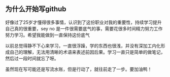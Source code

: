 
## 为什么开始写github
好像过了25岁才懂得很多事情，认识到了这份职业对我的重要性，持续学习提升自己真的很重要，sey no 是一件很需要底气的事，需要花很多时间精力努力工作努力学习。希望我能做到一直保持这份底气

以前总觉得静不下心来学习，一直很浮躁，学的东西也很浅，并没有深加工内化形成自己的理解，无法用清晰的术语来表述前因后果。学习一直只是简单的做笔记，然后过一段时间就忘了呀。

虽然现在写可能还是写流水账，但是行动了，就往前走了一步。要加油鸭！


